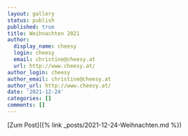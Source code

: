 ```yaml
---
layout: gallery
status: publish
published: true
title: Weihnachten 2021
author:
  display_name: cheesy
  login: cheesy
  email: christine@cheesy.at
  url: http://www.cheesy.at/
author_login: cheesy
author_email: christine@cheesy.at
author_url: http://www.cheesy.at/
date: '2021-12-24'
categories: []
comments: []
---
```


[Zum Post]({% link _posts/2021-12-24-Weihnachten.md %})
